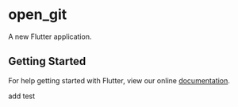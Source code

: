 # open_git

A new Flutter application.

## Getting Started

For help getting started with Flutter, view our online
[documentation](https://flutter.io/).




add test
